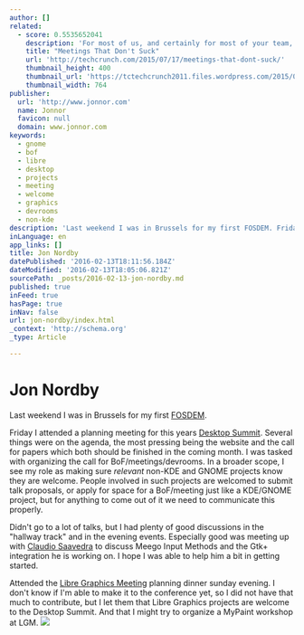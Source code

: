 ```yaml
---
author: []
related:
  - score: 0.5535652041
    description: 'For most of us, and certainly for most of your team, meetings are the least productive part of our day. Yet too many brilliant people are stuck in too many meetings. Meeting cultures begat more meetings, and the downward cycle continues, crippling productivity and crushing psyches.'
    title: "Meetings That Don't Suck"
    url: 'http://techcrunch.com/2015/07/17/meetings-that-dont-suck/'
    thumbnail_height: 400
    thumbnail_url: 'https://tctechcrunch2011.files.wordpress.com/2015/07/shutterstock_232875841.jpg?w=764&h=400&crop=1'
    thumbnail_width: 764
publisher:
  url: 'http://www.jonnor.com'
  name: Jonnor
  favicon: null
  domain: www.jonnor.com
keywords:
  - gnome
  - bof
  - libre
  - desktop
  - projects
  - meeting
  - welcome
  - graphics
  - devrooms
  - non-kde
description: 'Last weekend I was in Brussels for my first FOSDEM. Friday I attended a planning meeting for this years Desktop Summit. Several things were on the agenda, the most pressing being the website and the call for papers which both should be finished in the coming month.'
inLanguage: en
app_links: []
title: Jon Nordby
datePublished: '2016-02-13T18:11:56.184Z'
dateModified: '2016-02-13T18:05:06.821Z'
sourcePath: _posts/2016-02-13-jon-nordby.md
published: true
inFeed: true
hasPage: true
inNav: false
url: jon-nordby/index.html
_context: 'http://schema.org'
_type: Article

---
```

# Jon Nordby

Last weekend I was in Brussels for my first [FOSDEM][0].

Friday I attended a planning meeting for this years [Desktop Summit][1]. Several things were on the agenda, the most pressing being the website and the call for papers which both should be finished in the coming month. I was tasked with organizing the call for BoF/meetings/devrooms. In a broader scope, I see my role as making sure _relevant_ non-KDE and GNOME projects know they are welcome. People involved in such projects are welcomed to submit talk proposals, or apply for space for a BoF/meeting just like a KDE/GNOME project, but for anything to come out of it we need to communicate this properly.

Didn't go to a lot of talks, but I had plenty of good discussions in the "hallway track" and in the evening events. Especially good was meeting up with [Claudio Saavedra][2] to discuss Meego Input Methods and the Gtk+ integration he is working on. I hope I was able to help him a bit in getting started.

Attended the [Libre Graphics Meeting][3] planning dinner sunday evening. I don't know if I'm able to make it to the conference yet, so I did not have that much to contribute, but I let them that Libre Graphics projects are welcome to the Desktop Summit. And that I might try to organize a MyPaint workshop at LGM.
[![](http://www.jonnor.com/wp/wp-content/plugins/flattr/img/flattr-badge-large.png)][4]

[0]: http://fosdem.org/2011/
[1]: http://desktopsummit.org/
[2]: http://people.gnome.org/~csaavedra/
[3]: http://www.libregraphicsmeeting.org/2011/
[4]: http://www.jonnor.com/wp/?flattrss_redirect&id=375&md5=110d2cb968b7601db81d723d8f56ff61